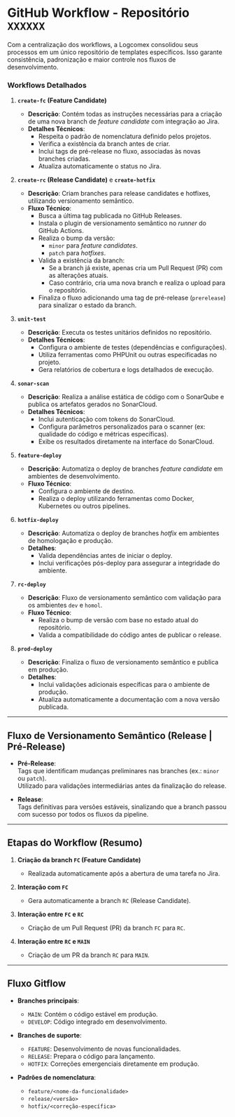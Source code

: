 # GitHub Workflow - Repositório `XXXXXX`

Com a centralização dos workflows, a Logcomex consolidou seus processos em um único repositório de templates específicos. Isso garante consistência, padronização e maior controle nos fluxos de desenvolvimento.

### Workflows Detalhados

1. **`create-fc` (Feature Candidate)**  
   - **Descrição**: Contém todas as instruções necessárias para a criação de uma nova branch de *feature candidate* com integração ao Jira.  
   - **Detalhes Técnicos**:
     - Respeita o padrão de nomenclatura definido pelos projetos.
     - Verifica a existência da branch antes de criar.
     - Inclui tags de pré-release no fluxo, associadas às novas branches criadas.
     - Atualiza automaticamente o status no Jira.

2. **`create-rc` (Release Candidate)** e **`create-hotfix`**  
   - **Descrição**: Criam branches para release candidates e hotfixes, utilizando versionamento semântico.  
   - **Fluxo Técnico**:
     - Busca a última tag publicada no GitHub Releases.
     - Instala o plugin de versionamento semântico no *runner* do GitHub Actions.
     - Realiza o bump da versão:
       - `minor` para *feature candidates*.
       - `patch` para *hotfixes*.
     - Valida a existência da branch:
       - Se a branch já existe, apenas cria um Pull Request (PR) com as alterações atuais.
       - Caso contrário, cria uma nova branch e realiza o upload para o repositório.
     - Finaliza o fluxo adicionando uma tag de pré-release (`prerelease`) para sinalizar o estado da branch.

3. **`unit-test`**  
   - **Descrição**: Executa os testes unitários definidos no repositório.  
   - **Detalhes Técnicos**:
     - Configura o ambiente de testes (dependências e configurações).
     - Utiliza ferramentas como PHPUnit ou outras especificadas no projeto.
     - Gera relatórios de cobertura e logs detalhados de execução.

4. **`sonar-scan`**  
   - **Descrição**: Realiza a análise estática de código com o SonarQube e publica os artefatos gerados no SonarCloud.  
   - **Detalhes Técnicos**:
     - Inclui autenticação com tokens do SonarCloud.
     - Configura parâmetros personalizados para o scanner (ex: qualidade do código e métricas específicas).
     - Exibe os resultados diretamente na interface do SonarCloud.

5. **`feature-deploy`**  
   - **Descrição**: Automatiza o deploy de branches *feature candidate* em ambientes de desenvolvimento.  
   - **Fluxo Técnico**:
     - Configura o ambiente de destino.
     - Realiza o deploy utilizando ferramentas como Docker, Kubernetes ou outros pipelines.

6. **`hotfix-deploy`**  
   - **Descrição**: Automatiza o deploy de branches *hotfix* em ambientes de homologação e produção.  
   - **Detalhes**:
     - Valida dependências antes de iniciar o deploy.
     - Inclui verificações pós-deploy para assegurar a integridade do ambiente.

7. **`rc-deploy`**  
   - **Descrição**: Fluxo de versionamento semântico com validação para os ambientes `dev` e `homol`.  
   - **Fluxo Técnico**:
     - Realiza o bump de versão com base no estado atual do repositório.
     - Valida a compatibilidade do código antes de publicar o release.

8. **`prod-deploy`**  
   - **Descrição**: Finaliza o fluxo de versionamento semântico e publica em produção.  
   - **Detalhes**:
     - Inclui validações adicionais específicas para o ambiente de produção.
     - Atualiza automaticamente a documentação com a nova versão publicada.

---

## Fluxo de Versionamento Semântico (Release | Pré-Release)

- **Pré-Release**:  
  Tags que identificam mudanças preliminares nas branches (ex.: `minor` ou `patch`).  
  Utilizado para validações intermediárias antes da finalização do release.

- **Release**:  
  Tags definitivas para versões estáveis, sinalizando que a branch passou com sucesso por todos os fluxos da pipeline.

---

## Etapas do Workflow (Resumo)

1. **Criação da branch `FC` (Feature Candidate)**  
   - Realizada automaticamente após a abertura de uma tarefa no Jira.  

2. **Interação com `FC`**  
   - Gera automaticamente a branch `RC` (Release Candidate).  

3. **Interação entre `FC` e `RC`**  
   - Criação de um Pull Request (PR) da branch `FC` para `RC`.  

4. **Interação entre `RC` e `MAIN`**  
   - Criação de um PR da branch `RC` para `MAIN`.  

---

## Fluxo Gitflow

- **Branches principais**:
  - `MAIN`: Contém o código estável em produção.
  - `DEVELOP`: Código integrado em desenvolvimento.
  
- **Branches de suporte**:
  - `FEATURE`: Desenvolvimento de novas funcionalidades.
  - `RELEASE`: Prepara o código para lançamento.
  - `HOTFIX`: Correções emergenciais diretamente em produção.

- **Padrões de nomenclatura**:
  - `feature/<nome-da-funcionalidade>`
  - `release/<versão>`
  - `hotfix/<correção-específica>`